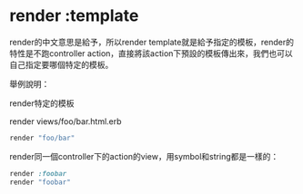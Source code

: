 # render :template

render的中文意思是給予，所以render template就是給予指定的模板，render的特性是不跑controller action，直接將該action下預設的模板傳出來，我們也可以自己指定要哪個特定的模板。

舉例說明：

render特定的模板

render views/foo/bar.html.erb
```ruby
render "foo/bar"
```
render同一個controller下的action的view，用symbol和string都是一樣的：
```ruby
render :foobar
render "foobar"
```

